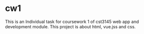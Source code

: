 # cw1
This is an Individual task for coursework 1 of cst3145 web app and development module.
This project is about html, vue.jss and css.